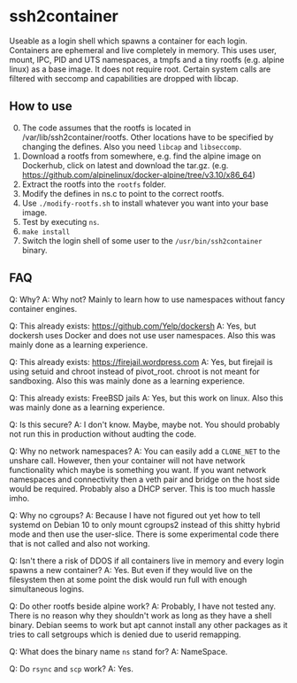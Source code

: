 ssh2container
=============

Useable as a login shell which spawns a container for each login. Containers are ephemeral and live completely in memory.
This uses user, mount, IPC, PID and UTS namespaces, a tmpfs and a tiny rootfs (e.g. alpine linux) as a base image. It does not require root.
Certain system calls are filtered with seccomp and capabilities are dropped with libcap.


How to use
----------

0. The code assumes that the rootfs is located in /var/lib/ssh2container/rootfs. Other locations have to be specified by changing the defines. Also you need `libcap` and `libseccomp`.
1. Download a rootfs from somewhere, e.g. find the alpine image on Dockerhub, click on latest and download the tar.gz. (e.g. https://github.com/alpinelinux/docker-alpine/tree/v3.10/x86_64)
2. Extract the rootfs into the `rootfs` folder.
3. Modify the defines in ns.c to point to the correct rootfs.
4. Use `./modify-rootfs.sh` to install whatever you want into your base image.
5. Test by executing `ns`.
6. `make install`
6. Switch the login shell of some user to the `/usr/bin/ssh2container` binary.


FAQ
---

Q: Why?
A: Why not? Mainly to learn how to use namespaces without fancy container engines.

Q: This already exists: https://github.com/Yelp/dockersh
A: Yes, but dockersh uses Docker and does not use user namespaces. Also this was mainly done as a learning experience.

Q: This already exists: https://firejail.wordpress.com
A: Yes, but firejail is using setuid and chroot instead of pivot\_root. chroot is not meant for sandboxing. Also this was mainly done as a learning experience.

Q: This already exists: FreeBSD jails
A: Yes, but this work on linux. Also this was mainly done as a learning experience.

Q: Is this secure?
A: I don't know. Maybe, maybe not. You should probably not run this in production without audting the code.

Q: Why no network namespaces?
A: You can easily add a `CLONE_NET` to the unshare call. However, then your container will not have network functionality which maybe is something you want. If you want network namespaces and connectivity then a veth pair and bridge on the host side would be required. Probably also a DHCP server. This is too much hassle imho.

Q: Why no cgroups?
A: Because I have not figured out yet how to tell systemd on Debian 10 to only mount cgroups2 instead of this shitty hybrid mode and then use the user-slice. There is some experimental code there that is not called and also not working.

Q: Isn't there a risk of DDOS if all containers live in memory and every login spawns a new container?
A: Yes. But even if they would live on the filesystem then at some point the disk would run full with enough simultaneous logins.

Q: Do other rootfs beside alpine work?
A: Probably, I have not tested any. There is no reason why they shouldn't work as long as they have a shell binary. Debian seems to work but apt cannot install any other packages as it tries to call setgroups which is denied due to userid remapping.

Q: What does the binary name `ns` stand for?
A: NameSpace.

Q: Do `rsync` and `scp` work?
A: Yes.

